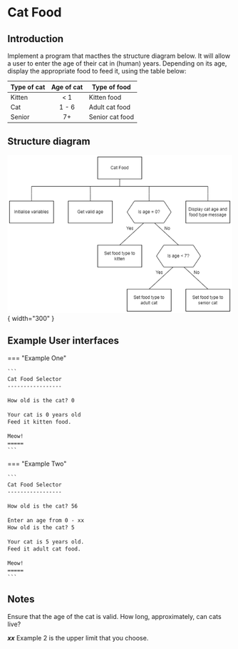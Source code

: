 # Cat Food


## Introduction

Implement a program that macthes the structure diagram below.  It will allow a user to enter the age of their cat in (human) years.  Depending on its age, display the appropriate food to feed it, using the table below:

| Type of cat | Age of cat | Type of food |
| ----------- | :--------: | ------------ |
| Kitten      | < 1        | Kitten food |
| Cat         | 1 - 6      | Adult cat food |
| Senior      | 7+         | Senior cat food |


## Structure diagram

![Image title](../Images/sd.png){ width="300" }

## Example User interfaces

=== "Example One"

    ```
    Cat Food Selector
    -----------------
    
    How old is the cat? 0
    
    Your cat is 0 years old
    Feed it kitten food.
    
    Meow!
    =====
    ```

=== "Example Two"

    ```
    Cat Food Selector
    -----------------
    
    How old is the cat? 56
    
    Enter an age from 0 - xx
    How old is the cat? 5
    
    Your cat is 5 years old.
    Feed it adult cat food.
    
    Meow!
    =====
    ```

## Notes

Ensure that the age of the cat is valid.  How long, approximately, can cats live?

___xx___ Example 2 is the upper limit that you choose.
